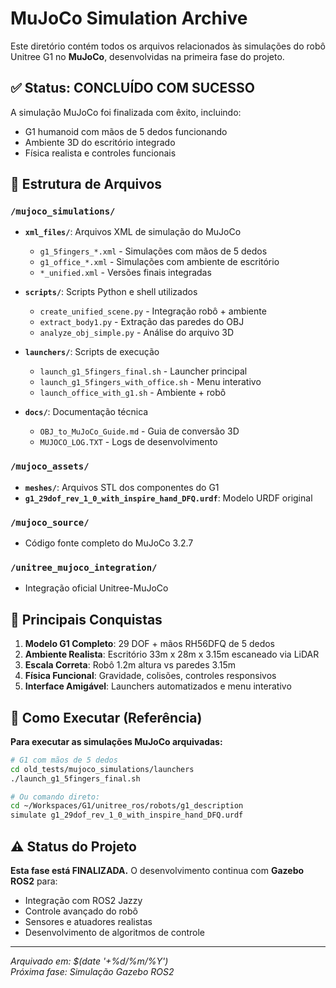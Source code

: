 # MuJoCo Simulation Archive

Este diretório contém todos os arquivos relacionados às simulações do robô Unitree G1 no **MuJoCo**, desenvolvidas na primeira fase do projeto.

## ✅ Status: CONCLUÍDO COM SUCESSO

A simulação MuJoCo foi finalizada com êxito, incluindo:
- G1 humanoid com mãos de 5 dedos funcionando
- Ambiente 3D do escritório integrado
- Física realista e controles funcionais

## 📁 Estrutura de Arquivos

### `/mujoco_simulations/`
- **`xml_files/`**: Arquivos XML de simulação do MuJoCo
  - `g1_5fingers_*.xml` - Simulações com mãos de 5 dedos
  - `g1_office_*.xml` - Simulações com ambiente de escritório
  - `*_unified.xml` - Versões finais integradas

- **`scripts/`**: Scripts Python e shell utilizados
  - `create_unified_scene.py` - Integração robô + ambiente
  - `extract_body1.py` - Extração das paredes do OBJ
  - `analyze_obj_simple.py` - Análise do arquivo 3D

- **`launchers/`**: Scripts de execução
  - `launch_g1_5fingers_final.sh` - Launcher principal
  - `launch_g1_5fingers_with_office.sh` - Menu interativo
  - `launch_office_with_g1.sh` - Ambiente + robô

- **`docs/`**: Documentação técnica
  - `OBJ_to_MuJoCo_Guide.md` - Guia de conversão 3D
  - `MUJOCO_LOG.TXT` - Logs de desenvolvimento

### `/mujoco_assets/`
- **`meshes/`**: Arquivos STL dos componentes do G1
- **`g1_29dof_rev_1_0_with_inspire_hand_DFQ.urdf`**: Modelo URDF original

### `/mujoco_source/`
- Código fonte completo do MuJoCo 3.2.7

### `/unitree_mujoco_integration/`
- Integração oficial Unitree-MuJoCo

## 🎯 Principais Conquistas

1. **Modelo G1 Completo**: 29 DOF + mãos RH56DFQ de 5 dedos
2. **Ambiente Realista**: Escritório 33m x 28m x 3.15m escaneado via LiDAR
3. **Escala Correta**: Robô 1.2m altura vs paredes 3.15m
4. **Física Funcional**: Gravidade, colisões, controles responsivos
5. **Interface Amigável**: Launchers automatizados e menu interativo

## 🚀 Como Executar (Referência)

**Para executar as simulações MuJoCo arquivadas:**

```bash
# G1 com mãos de 5 dedos
cd old_tests/mujoco_simulations/launchers
./launch_g1_5fingers_final.sh

# Ou comando direto:
cd ~/Workspaces/G1/unitree_ros/robots/g1_description
simulate g1_29dof_rev_1_0_with_inspire_hand_DFQ.urdf
```

## ⚠️ Status do Projeto

**Esta fase está FINALIZADA.** O desenvolvimento continua com **Gazebo ROS2** para:
- Integração com ROS2 Jazzy
- Controle avançado do robô
- Sensores e atuadores realistas
- Desenvolvimento de algoritmos de controle

---

*Arquivado em: $(date '+%d/%m/%Y')*  
*Próxima fase: Simulação Gazebo ROS2*